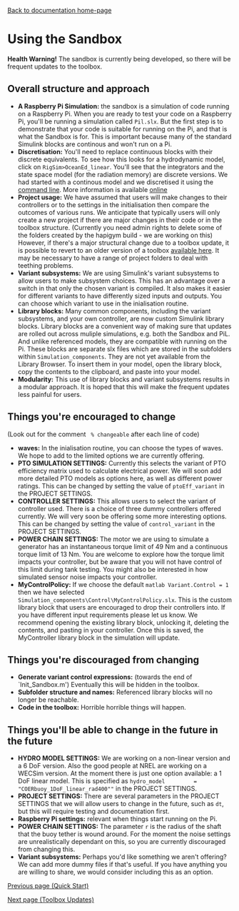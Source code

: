 [Back to documentation home-page](https://github.com/HAPiWEC/HAPiGYM_docs/blob/main/README.md)

# Using the Sandbox

**Health Warning!** The sandbox is currently being developed, so there will be frequent updates to the toolbox.

## Overall structure and approach
- **A Raspberry Pi Simulation:** the sandbox is a simulation of code running on a Raspberry Pi. When you are ready to test your code on a Raspberry Pi, you'll be running a simulation called `Pil.slx`. But the first step is to demonstrate that your code is suitable for running on the Pi, and that is what the Sandbox is for. This is important because many of the standard Simulink blocks are continous and won't run on a Pi.
- **Discretisation:** You'll need to replace continuous blocks with their discrete equivalents. To see how this looks for a hydrodynamic model, click on `RigSim>OceanEd_linear`. You'll see that the integrators and the state space model (for the radiation memory) are discrete versions. We had started with a continous model and we discretised it using the [command line](https://uk.mathworks.com/help/simulink/slref/sldiscmdl.html). More information is available [online](https://uk.mathworks.com/help/control/ug/continuous-discrete-conversion-methods.html)       
- **Project usage:** We have assumed that users will make changes to their controllers or to the settings in the initialisation then compare the outcomes of various runs. We anticipate that typically users will only create a new project if there are major changes in their code or in the toolbox structure. (Currently you need admin rights to delete some of the folders created by the hapigym build - we are working on this) However, if there's a major structural change due to a toolbox update, it is possible to revert to an older version of a toolbox [available here](https://github.com/HAPiWEC/HAPiGYM_docs/tree/main/Toolbox_versions/Earlier%20versions). It may be necessary to have a range of project folders to deal with teething problems. 
- **Variant subsystems:** We are using Simulink's variant subsystems to allow users to make subsystem choices. This has an advantage over a switch in that only the chosen variant is compiled. It also makes it easier for different variants to have differently sized inputs and outputs. You can choose which variant to use in the inialisation routine.
- **Library blocks:** Many common components, including the variant subsystems, and your own controller, are now custom Simulink library blocks. Library blocks are a convenient way of making sure that updates are rolled out across muliple simulations, e.g. both the Sandbox and PiL. And unlike referenced models, they are compatible with running on the Pi. These blocks are separate slx files which are stored in the subfolders within `Simulation_components`. They are not yet available from the Library Browser. To insert them in your model, open the library block, copy the contents to the clipboard, and paste into your model. 
- **Modularity:** This use of library blocks and variant subsystems results in a modular approach. It is hoped that this will make the frequent updates less painful for users. 

## Things you're encouraged to change
(Look out for the comment ` % changeable` after each line of code)
- **waves:** In the inialisation routine, you can choose the types of waves. We hope to add to the limited options we are currently offering.
- **PTO SIMULATION SETTINGS:** Currently this selects the variant of PTO efficiency matrix used to calculate electrical power. We will soon add more detailed PTO models as options here, as well as different power ratings. This can be changed by setting the value of `ptoEff_variant` in the PROJECT SETTINGS.
- **CONTROLLER SETTINGS:** This allows users to select the variant of controller used. There is a choice of three dummy controllers offered currently. We will very soon be offering some more interesting options. This can be changed by setting the value of `control_variant` in the PROJECT SETTINGS.
- **POWER CHAIN SETTINGS:** The motor we are using to simulate a generator has an instantaneous torque limit of 49 Nm and a continuous torque limit of 13 Nm. You are welcome to explore how the torque limit impacts your controller, but be aware that you will not have control of this limit during tank testing. You might also be interested in how simulated sensor noise impacts your controller.
- **MyControlPolicy:** If we choose the default ```matlab
Variant.Control = 1
``` then we have selected `Simulation_components\Control\MyControlPolicy.slx`. This is the custom library block that users are encouraged to drop their controllers into. If you have different input requirements please let us know. We recommend opening the existing library block, unlocking it, deleting the contents, and pasting in your controller. Once this is saved, the MyController library block in the simulation will update. 

## Things you're discouraged from changing
- **Generate variant control expressions:** (towards the end of `Init_Sandbox.m') Eventually this will be hidden in the toolbox.
- **Subfolder structure and names:** Referenced library blocks will no longer be reachable. 
- **Code in the toolbox:** Horrible horrible things will happen.



## Things you'll be able to change in the future in the future 
- **HYDRO MODEL SETTINGS:** We are working on a non-linear version and a 6 DoF version. Also the good people at NREL are working on a WECSim version. At the moment there is just one option available: a 1 DoF linear model. This is specified as `hydro_model         = "COERbuoy_1DoF_linear_rad400""` in the PROJECT SETTINGS.
- **PROJECT SETTINGS:** There are several parameters in the PROJECT SETTINGS that we will allow users to change in the future, such as `dt`, but this will require testing and documentation first.
- **Raspberry Pi settings:** relevant when things start running on the Pi.
-  **POWER CHAIN SETTINGS:** The parameter `r` is the radius of the shaft that the buoy tether is wound around. For the moment the noise settings are unrealistically dependant on this, so you are currently discouraged from changing this.
- **Variant subsystems:** Perhaps you'd like something we aren't offering? We can add more dummy files if that's useful. If you have anything you are willing to share, we would consider including this as an option. 

 




[Previous page (Quick Start)](https://github.com/HAPiWEC/HAPiGYM_docs/blob/main/Pages/Getting-started/1-Quick-start.md)

[Next page (Toolbox Updates)](https://github.com/HAPiWEC/HAPiGYM_docs/blob/main/Pages/Getting-started/3-Toolbox-updates.md)
